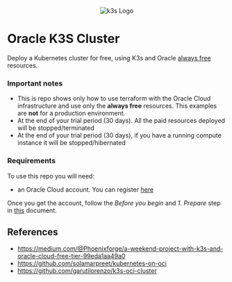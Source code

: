 <p align="center">
  <img src="https://garutilorenzo.github.io/images/k3s-logo-large.png?" alt="k3s Logo"/>
</p>

# Oracle K3S Cluster

Deploy a Kubernetes cluster for free, using K3s and Oracle [always free](https://docs.oracle.com/en-us/iaas/Content/FreeTier/freetier_topic-Always_Free_Resources.htm) resources.

### Important notes

* This is repo shows only how to use terraform with the Oracle Cloud infrastructure and use only the **always free** resources. This examples are **not** for a production environment.
* At the end of your trial period (30 days). All the paid resources deployed will be stopped/terminated
* At the end of your trial period (30 days), if you have a running compute instance it will be stopped/hibernated

### Requirements

To use this repo you will need:

* an Oracle Cloud account. You can register [here](https://cloud.oracle.com)

Once you get the account, follow the *Before you begin* and *1. Prepare* step in [this](https://docs.oracle.com/en-us/iaas/developer-tutorials/tutorials/tf-provider/01-summary.htm) document.

## References

- https://medium.com/@Phoenixforge/a-weekend-project-with-k3s-and-oracle-cloud-free-tier-99eda1aa49a0
- https://github.com/solamarpreet/kubernetes-on-oci
- https://github.com/garutilorenzo/k3s-oci-cluster